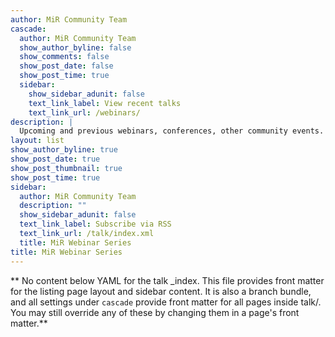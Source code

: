 ```yaml
---
author: MiR Community Team
cascade:
  author: MiR Community Team
  show_author_byline: false
  show_comments: false
  show_post_date: false
  show_post_time: true
  sidebar:
    show_sidebar_adunit: false
    text_link_label: View recent talks
    text_link_url: /webinars/
description: |
  Upcoming and previous webinars, conferences, other community events.
layout: list
show_author_byline: true
show_post_date: true
show_post_thumbnail: true
show_post_time: true
sidebar:
  author: MiR Community Team
  description: ""
  show_sidebar_adunit: false
  text_link_label: Subscribe via RSS
  text_link_url: /talk/index.xml
  title: MiR Webinar Series
title: MiR Webinar Series
---
```


** No content below YAML for the talk _index. This file provides front matter for the listing page layout and sidebar content. It is also a branch bundle, and all settings under `cascade` provide front matter for all pages inside talk/. You may still override any of these by changing them in a page's front matter.**
